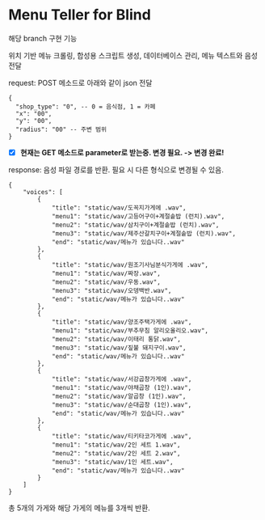 # Menu Teller for Blind

해당 branch 구현 기능

위치 기반 메뉴 크롤링, 합성용 스크립트 생성, 데이터베이스 관리, 메뉴 텍스트와 음성 전달

request: POST 메소드로 아래와 같이 json 전달
```
{
  "shop_type": "0", -- 0 = 음식점, 1 = 카페
  "x": "00",
  "y": "00",
  "radius": "00" -- 주변 범위
} 
```
- [X] **현재는 GET 메소드로 parameter로 받는중. 변경 필요. -> 변경 완료!**



response: 음성 파일 경로를 반환. 필요 시 다른 형식으로 변경될 수 있음.
```
{
    "voices": [
        {
            "title": "static/wav/도꼭지가게에 .wav",
            "menu1": "static/wav/고등어구이+계절솥밥 (런치).wav",
            "menu2": "static/wav/삼치구이+계절솥밥 (런치).wav",
            "menu3": "static/wav/제주산갈치구이+계절솥밥 (런치).wav",
            "end": "static/wav/메뉴가 있습니다..wav"
        },
        {
            "title": "static/wav/원조기사님분식가게에 .wav",
            "menu1": "static/wav/짜장.wav",
            "menu2": "static/wav/우동.wav",
            "menu3": "static/wav/오뎅백반.wav",
            "end": "static/wav/메뉴가 있습니다..wav"
        },
        {
            "title": "static/wav/양조주택가게에 .wav",
            "menu1": "static/wav/부추무침 알리오올리오.wav",
            "menu2": "static/wav/이태리 통닭.wav",
            "menu3": "static/wav/짚불 돼지구이.wav",
            "end": "static/wav/메뉴가 있습니다..wav"
        },
        {
            "title": "static/wav/서강곱창가게에 .wav",
            "menu1": "static/wav/야채곱창 (1인).wav",
            "menu2": "static/wav/알곱창 (1인).wav",
            "menu3": "static/wav/순대곱창 (1인).wav",
            "end": "static/wav/메뉴가 있습니다..wav"
        },
        {
            "title": "static/wav/티키타코가게에 .wav",
            "menu1": "static/wav/2인 세트 1.wav",
            "menu2": "static/wav/2인 세트 2.wav",
            "menu3": "static/wav/1인 세트.wav",
            "end": "static/wav/메뉴가 있습니다..wav"
        }
    ]
}
```

총 5개의 가게와 해당 가게의 메뉴를 3개씩 반환.

